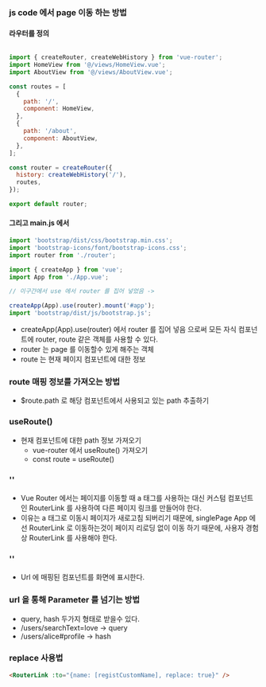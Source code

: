 ### js code 에서 page 이동 하는 방법

#### 라우터를 정의 
```js

import { createRouter, createWebHistory } from 'vue-router';
import HomeView from '@/views/HomeView.vue';
import AboutView from '@/views/AboutView.vue';

const routes = [
  {
    path: '/',
    component: HomeView,
  },
  {
    path: '/about',
    component: AboutView,
  },
];

const router = createRouter({
  history: createWebHistory('/'),
  routes,
});

export default router;
```

#### 그리고 main.js 에서 
```js
import 'bootstrap/dist/css/bootstrap.min.css';
import 'bootstrap-icons/font/bootstrap-icons.css';
import router from './router';

import { createApp } from 'vue';
import App from './App.vue';

// 이구간에서 use 에서 router 를 집어 넣었음 -> 

createApp(App).use(router).mount('#app');
import 'bootstrap/dist/js/bootstrap.js';

```
- createApp(App).use(router) 에서 router 를 집어 넣음 으로써 모든 자식 컴포넌트에 router, route 같은 객체를 사용할 수 있다.
- router 는 page 를 이동할수 있게 해주는 객체
- route 는 현재 페이지 컴포넌트에 대한 정보

### route 매핑 정보를 가져오는 방법
- $route.path 로 해당 컴포넌트에서 사용되고 있는 path 추출하기

### useRoute()
- 현재 컴포넌트에 대한 path 정보 가져오기
  - vue-router 에서 useRoute() 가져오기
  - const route = useRoute()


### '<RouterLink>'
- Vue Router 에서는 페이지를 이동할 때 a 태그를 사용하는 대신 커스텀 컴포넌트인 RouterLink 를 사용하여 다른 페이지 링크를 만들어야 한다.
- 이유는 a 태그로 이동시 페이지가 새로고침 되버리기 때문에, singlePage App 에선 RouterLink 로 이동하는것이 페이지 리로딩 없이 이동 하기 때문에, 사용자 경험상 RouterLink 를 사용해야 한다.

### '<RouterView>'
- Url 에 매핑된 컴포넌트를 화면에 표시한다.

### url 을 통해 Parameter 를 넘기는 방법
- query, hash 두가지 형태로 받을수 있다.
- /users/searchText=love -> query
- /users/alice#profile   -> hash

### replace 사용법
```html
<RouterLink :to="{name: [registCustomName], replace: true}" />
```